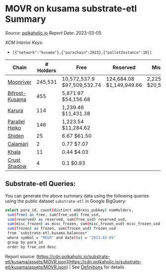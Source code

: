 # MOVR on kusama substrate-etl Summary

_Source_: [polkaholic.io](https://polkaholic.io) *Report Date*: 2023-03-05


*XCM Interior Keys*:
* `[{"network":"kusama"},{"parachain":2023},{"palletInstance":10}]`


| Chain | # Holders | Free | Reserved | Misc Frozen | Frozen | Price | AssetID |
| ----- | --------- | ---- | -------- | ----------- | ------ | ----- | ------- |
| [Moonriver](/kusama/2023-moonriver) | 245,531 | 10,572,537.9 $97,509,532.74 | 124,684.08 $1,149,949.66 | 2,225,784.74  $20,528,205.44 | 2,121,519.52 $19,566,577.05 | $9.22 | `{"Token":"MOVR"}` |
| [Bifrost-Kusama](/kusama/2001-bifrost-ksm) | 455 | 5,871.97 $54,156.68 |   |    |   | $9.22 | `{"Token":"MOVR"}` |
| [Karura](/kusama/2000-karura) | 114 | 1,239.46 $11,431.38 |   |    |   | $9.22 | `{"ForeignAsset":"3"}` |
| [Parallel Heiko](/kusama/2085-parallel-heiko) | 146 | 1,223.54 $11,284.62 |   |    |   | $9.22 | `{"Token":"113"}` |
| [Shiden](/kusama/2007-shiden) | 25 | 6.67 $61.50 |   |    |   | $9.22 | `{"Token":"18446744073709551620"}` |
| [Calamari](/kusama/2084-calamari) | 2 | 0.77 $7.07 |   |    |   | $9.22 | `{"Token":"11"}` |
| [Khala](/kusama/2004-khala) | 11 | 0.44 $4.03 |   |    |   | $9.22 | `{"Token":"6"}` |
| [Crust Shadow](/kusama/2012-shadow) | 4 | 0.1 $0.93 |   |    |   | $9.22 | `{"Token":"232263652204149413431520870009560565298"}` |

## Substrate-etl Queries:
You can generate the above summary data using the following queries using the public dataset `substrate-etl` in Google BigQuery:
```bash
select para_id, count(distinct address_pubkey) numHolders, 
 sum(free) as free, sum(free_usd) free_usd,
 sum(reserved) as reserved, sum(free_usd) reserved_usd,
 sum(misc_frozen) as misc_frozen, sum(misc_frozen_usd) misc_frozen_usd,
 sum(frozen) as frozen, sum(frozen_usd) frozen_usd
 from `substrate-etl.kusama.balances*` 
 where symbol = "MOVR" and date(ts) = "2023-03-05"
 group by para_id
 order by free_usd desc
```


Report source: [https://cdn.polkaholic.io/substrate-etl/kusama/assets/MOVR.json](https://cdn.polkaholic.io/substrate-etl/kusama/assets/MOVR.json) | See [Definitions](/DEFINITIONS.md) for details
